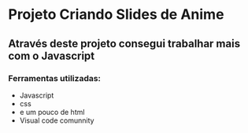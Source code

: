 # Projeto Criando Slides de Anime
## Através deste projeto consegui trabalhar mais com o Javascript

### Ferramentas utilizadas:
- Javascript
- css
- e um pouco de html
- Visual code comunnity
